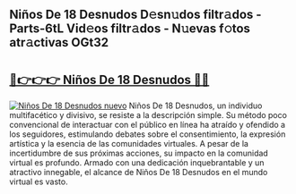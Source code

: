 ## Niños De 18 Desnudos D𝚎sn𝚞dos filtr𝚊dos - Parts-6tL Vid𝚎os filtr𝚊dos - N𝚞evas f𝚘tos atr𝚊ctivas OGt32

# <h2><a href="http://mbczo66.tromn.icu/?c=Ni%c3%b1os+De+18+Desnudos">🔗👉👉👉 Niños De 18 Desnudos 🔗🔗</a></h2>

[![Niños De 18 Desnudos nuevo](https://i.imgur.com/pEAQMta.gif)](http://mbczo66.tromn.icu/?c=Ni%c3%b1os+De+18+Desnudos)
Niños De 18 Desnudos, un individuo multifacético y divisivo, se resiste a la descripción simple. Su método poco convencional de interactuar con el público en línea ha atraído y ofendido a los seguidores, estimulando debates sobre el consentimiento, la expresión artística y la esencia de las comunidades virtuales. A pesar de la incertidumbre de sus próximas acciones, su impacto en la comunidad virtual es profundo. Armado con una dedicación inquebrantable y un atractivo innegable, el alcance de Niños De 18 Desnudos en el mundo virtual es vasto.

